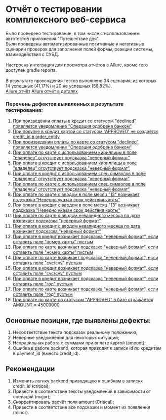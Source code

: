 # Отчёт о тестировании комплексного веб-сервиса
Было проведено тестирование, в том числе с использованием автотестов приложения "Путешествие дня".
<br>Были проведены автоматизированные позитивные и негативные сценарии проверок для заполнения полей формы, реакции системы, взаимодействия с СУБД.</br>
<br>Настроена интеграция для просмотра отчётов в Allure, кроме того доступен gradle reports.</br>
<Br>В результате прохождения тестов выполнено 34 сценария, из которых 14 успешных (41,17%) и 20 не успешных (58,82%).</br>
[Allure отчёт](https://github.com/taggertt/diplom/blob/main/Screenshots/%D0%A1%D0%BA%D1%80%D0%B8%D0%BD%D1%88%D0%BE%D1%82%2010-09-2024%20104559.jpg)
[Allure отчёт в деталях](https://github.com/taggertt/diplom/blob/main/Screenshots/%D0%A1%D0%BA%D1%80%D0%B8%D0%BD%D1%88%D0%BE%D1%82%2010-09-2024%20104543.jpg)

### Перечень дефектов выявленных в результате тестирования:
1. [При поизведении оплаты в кредит со статусом "declined" появляется уведомление "Операция одобрена банком"](https://github.com/taggertt/diplom/issues/1)
2. [При покупке в кредит картой со статусом 'APPROVED' не создаётся credit_id в order_entity](https://github.com/taggertt/diplom/issues/2)
3. [При произведении оплаты по карте со статусом "declined" появляется уведомление "Операция одобрена банком"](https://github.com/taggertt/diplom/issues/3)
4. [При оплате по карте с использованием кириллицы в поле "владелец" отсутствует подсказка "неверный формат" ](https://github.com/taggertt/diplom/issues/4)
5. [При оплате в кредит с использованием кириллицы в поле "владелец" отсутствует подсказка "неверный формат"](https://github.com/taggertt/diplom/issues/5)
6. [При оплате в кредит с использованием спец символов в поле "владелец" отсутствует подсказка "неверный формат"](https://github.com/taggertt/diplom/issues/6)
7. [При оплате по карте с использованием спец символов в поле "владелец" отсутствует подсказка "неверный формат"](https://github.com/taggertt/diplom/issues/7)
8. [При оплате по карте с вводом в поле месяц "13" возникает подсказка "Неверно указан срок действия карты"](https://github.com/taggertt/diplom/issues/8)
9. [При оплате в кредит с вводом в поле месяц "13" возникает подсказка "Неверно указан срок действия карты" ](https://github.com/taggertt/diplom/issues/9)
10. [При оплате по карте с вводом невалидного месяца по дате возникает подсказка "неверный формат"](https://github.com/taggertt/diplom/issues/10)
11. [При оплате в кредит с вводом невалидного месяца по дате возникает подсказка "неверный формат"](https://github.com/taggertt/diplom/issues/11)
12. [При оплате в кредит возникает подсказка "неверный формат", если оставить поле "номер карты" пустым](https://github.com/taggertt/diplom/issues/12)
13. [При оплате по карте возникает подсказка "неверный формат", если оставить поле "номер карты" пустым](https://github.com/taggertt/diplom/issues/13)
14. [При оплате по карте возникает подсказка "неверный формат", если оставить поле "cvc/cvv" пустым](https://github.com/taggertt/diplom/issues/14)
15. [При оплате в кредит возникает подсказка "неверный формат", если оставить поле "cvc/cvv" пустым](https://github.com/taggertt/diplom/issues/15)
16. [При оплате в кредит возникает подсказка "неверный формат", если оставить поле "год" пустым](https://github.com/taggertt/diplom/issues/16)
17. [При оплате по карте возникает подсказка "неверный формат", если оставить поле "год" пустым](https://github.com/taggertt/diplom/issues/17)
18. [При оплате по карте со статусом "APPROVED" в базе отражается AMOUNT = 45000000](https://github.com/taggertt/diplom/issues/18)

## Основные позиции, где выявлены дефекты:
1. Несоответствие текста подсказок реальному положению;
2. Неверные уведомления для некоторых ситуаций;
3. Неправильная работа с суммами при оплате картой (amount);
4. Ошибка в работе backend, которая приводит к записи id по кредитам в payment_id (вместо credit_id).

## Рекомендации
1. Изменить логику backend приводящую к ошибкам в записях credit_id (critical);
2. Привести в соответствие тексты уведомлений в зависимости от операций (major);
3. Скорректировать расчёт поля amount (Critical);
4. Привести в соответствие все подсказки и момент их появления (minor).
